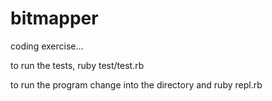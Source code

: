 # bitmapper
coding exercise...

to run the tests, ruby test/test.rb

to run the program change into the directory and ruby repl.rb

